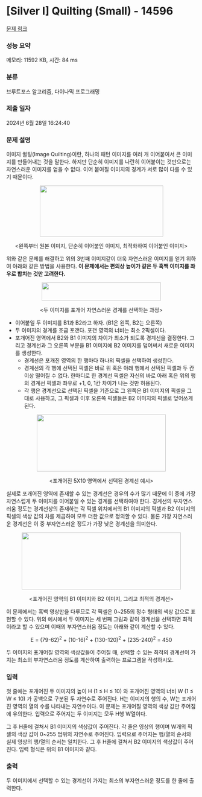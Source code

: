 # [Silver I] Quilting (Small) - 14596 

[문제 링크](https://www.acmicpc.net/problem/14596) 

### 성능 요약

메모리: 11592 KB, 시간: 84 ms

### 분류

브루트포스 알고리즘, 다이나믹 프로그래밍

### 제출 일자

2024년 6월 28일 16:24:40

### 문제 설명

<p>이미지 퀼팅(Image Quilting)이란, 하나의 패턴 이미지를 여러 개 이어붙여서 큰 이미지를 만들어내는 것을 말한다. 하지만 단순히 이미지를 나란히 이어붙이는 것만으로는 자연스러운 이미지를 얻을 수 없다. 이어 붙여질 이미지의 경계가 서로 많이 다를 수 있기 때문이다.</p>

<p style="text-align:center"><img alt="" src="https://onlinejudgeimages.s3-ap-northeast-1.amazonaws.com/problem/14596/1.png" style="height:135px; width:327px"></p>

<p style="text-align:center"><왼쪽부터 원본 이미지, 단순히 이어붙인 이미지, 최적화하여 이어붙인 이미지></p>

<p>위와 같은 문제를 해결하고 위의 3번째 이미지같이 더욱 자연스러운 이미지를 얻기 위하여 아래와 같은 방법을 사용한다. <strong>이 문제에서는 편의상 높이가 같은 두 흑백 이미지를 좌우로 합치는 것만 고려한다.</strong></p>

<p style="text-align:center"><strong><img alt="" src="https://onlinejudgeimages.s3-ap-northeast-1.amazonaws.com/problem/14596/2.png" style="height:48px; width:316px"></strong></p>

<p style="text-align:center"><두 이미지를 포개어 자연스러운 경계를 선택하는 과정></p>

<ul>
	<li>이어붙일 두 이미지를 B1과 B2라고 하자. (B1은 왼쪽, B2는 오른쪽)</li>
	<li>두 이미지의 경계를 조금 포갠다. 포갠 영역의 너비는 최소 2픽셀이다.</li>
	<li>포개어진 영역에서 B2와 B1 이미지의 차이가 최소가 되도록 경계선을 결정한다. 그리고 경계선과 그 오른쪽 부분을 B1 이미지에 B2 이미지를 덮어써서 새로운 이미지를 생성한다.
	<ul>
		<li>경계선은 포개진 영역의 한 행마다 하나의 픽셀을 선택하여 생성한다.</li>
		<li>경계선의 각 행에 선택된 픽셀은 바로 위 혹은 아래 행에서 선택된 픽셀과 두 칸 이상 떨어질 수 없다. 한마디로 한 경계선 픽셀은 자신의 바로 아래 혹은 위의 행의 경계선 픽셀과 좌우로 +1, 0, 1칸 차이가 나는 것만 허용된다.</li>
		<li>각 행은 경계선으로 선택된 픽셀을 기준으로 그 왼쪽은 B1 이미지의 픽셀을 그대로 사용하고, 그 픽셀과 이후 오른쪽 픽셀들은 B2 이미지의 픽셀로 덮어쓰게 된다.</li>
	</ul>
	</li>
</ul>

<p style="text-align:center"><img alt="" src="https://onlinejudgeimages.s3-ap-northeast-1.amazonaws.com/problem/14596/3.png" style="height:151px; width:342px"></p>

<p style="text-align:center"><포개어진 5X10 영역에서 선택된 경계선 예시></p>

<p>실제로 포개어진 영역에 존재할 수 있는 경계선은 경우의 수가 많기 때문에 이 중에 가장 자연스럽게 두 이미지를 이어붙일 수 있는 경계를 선택하여야 한다.  경계선의 부자연스러움 정도는 경계선상의 존재하는 각 픽셀 위치에서의 B1 이미지의 픽셀과 B2 이미지의 픽셀의 색상 값의 차를 제곱하여 모두 더한 값으로 정의할 수 있다. 물론 가장 자연스러운 경계선은 이 중 부자연스러운 정도가 가장 낮은 경계선을 의미한다.</p>

<p style="text-align:center"><img alt="" src="https://onlinejudgeimages.s3-ap-northeast-1.amazonaws.com/problem/14596/4.png" style="height:151px; width:422px"></p>

<p style="text-align:center"><포개어진 영역의 B1 이미지와 B2 이미지, 그리고 최적의 경계선></p>

<p>이 문제에서는 흑백 영상만을 다루므로 각 픽셀은 0~255의 정수 형태의 색상 값으로 표현할 수 있다. 위의 예시에서 두 이미지는 세 번째 그림과 같이 경계선을 선택하면 최적이라고 할 수 있으며 이때의 부자연스러움 정도는 아래와 같이 계산할 수 있다.</p>

<p style="text-align:center">E = (79-62)<sup>2</sup> + (10-16)<sup>2</sup> + (130-120)<sup>2</sup> + (235-240)<sup>2</sup> = 450</p>

<p>두 이미지의 포개어질 영역의 색상값들이 주어질 때, 선택할 수 있는 최적의 경계선이 가지는 최소의 부자연스러움 정도를 계산하여 출력하는 프로그램을 작성하시오.</p>

### 입력 

 <p>첫 줄에는 포개어진 두 이미지의 높이 H (1 ≤ H ≤ 10) 와 포개어진 영역의 너비 W (1 ≤ W ≤ 10) 가 공백으로 구분된 두 자연수로 주어진다. H는 이미지의 행의 수, W는 포개어진 영역의 열의 수를 나타내는 자연수이다. 이 문제는 포개어질 영역의 색상 값만 주어짐에 유의한다. 입력으로 주어지는 두 이미지는 모두 H행 W열이다.</p>

<p>그 후 H줄에 걸쳐서 B1 이미지의 색상값이 주어진다. 각 줄은 영상의 행이며 W개의 픽셀의 색상 값이 0~255 범위의 자연수로 주어진다. 입력으로 주어지는 행/열의 순서와 실제 영상의 행/열의 순서는 일치한다. 그 후 H줄에 걸쳐서 B2 이미지의 색상값이 주어진다. 입력 형식은 위의 B1 이미지와 같다.</p>

### 출력 

 <p>두 이미지에서 선택할 수 있는 경계선이 가지는 최소의 부자연스러운 정도를 한 줄에 출력한다.</p>


